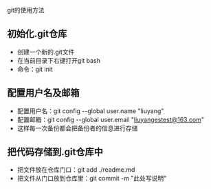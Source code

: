 git的使用方法

## 初始化.git仓库
- 创建一个新的.git文件
- 在当前目录下右键打开git bash
- 命令：git init

## 配置用户名及邮箱 
- 配置用户名：git config --global user.name "liuyang"
- 配置邮箱：git config --global user.email "liuyangestest@163.com"
- 这样每一次备份都会把备份者的信息进行存储

## 把代码存储到.git仓库中
- 把文件放在仓库门口：git add ./readme.md
- 把文件从门口放到仓库里：git commit -m "此处写说明"

